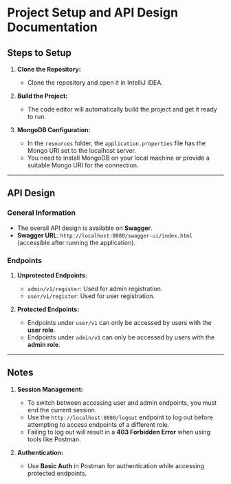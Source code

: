 # Project Setup and API Design Documentation

## Steps to Setup

1. **Clone the Repository:**
   - Clone the repository and open it in IntelliJ IDEA.

2. **Build the Project:**
   - The code editor will automatically build the project and get it ready to run.

3. **MongoDB Configuration:**
   - In the `resources` folder, the `application.properties` file has the Mongo URI set to the localhost server.
   - You need to install MongoDB on your local machine or provide a suitable Mongo URI for the connection.

---

## API Design

### General Information
- The overall API design is available on **Swagger**.
- **Swagger URL**: `http://localhost:8080/swagger-ui/index.html` (accessible after running the application).

### Endpoints
1. **Unprotected Endpoints:**
   - `admin/v1/register`: Used for admin registration.
   - `user/v1/register`: Used for user registration.

2. **Protected Endpoints:**
   - Endpoints under `user/v1` can only be accessed by users with the **user role**.
   - Endpoints under `admin/v1` can only be accessed by users with the **admin role**.

---

## Notes

1. **Session Management:**
   - To switch between accessing user and admin endpoints, you must end the current session.
   - Use the `http://localhost:8080/logout` endpoint to log out before attempting to access endpoints of a different role.
   - Failing to log out will result in a **403 Forbidden Error** when using tools like Postman.

2. **Authentication:**
   - Use **Basic Auth** in Postman for authentication while accessing protected endpoints.
